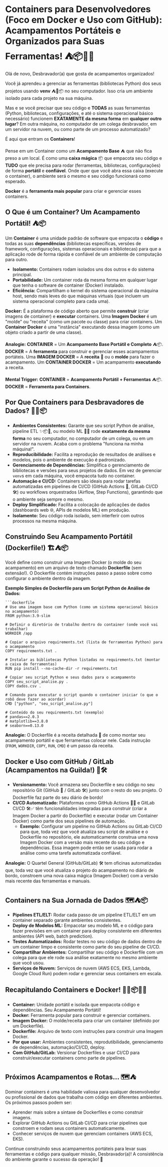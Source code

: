 # Containers para Desenvolvedores (Foco em Docker e Uso com GitHub): Acampamentos Portáteis e Organizados para Suas Ferramentas! ⛺📦🐍🚢

Olá de novo, Desbravador(a) que gosta de acampamentos organizados!

Você já aprendeu a gerenciar as ferramentas (bibliotecas Python) dos seus projetos usando **venv** ⛺🐍📦 no seu computador. Isso cria um ambiente isolado para cada projeto na sua máquina.

Mas e se você precisar que seu código e **TODAS** as suas ferramentas (Python, bibliotecas, configurações, e até o sistema operacional básico necessário) funcionem **EXATAMENTE da mesma forma** em **qualquer outro lugar**? Em outra máquina, no computador de um colega desbravador, em um servidor na nuvem, ou como parte de um processo automatizado?

É aqui que entram os **Containers**!

Pense em um Container como um **Acampamento Base** ⛺ que não fica preso a um local. É como uma **caixa mágica** 📦 que empacota seu código e **TUDO** que ele precisa para rodar (ferramentas, bibliotecas, configurações) de forma **portátil** e **confiável**. Onde quer que você abra essa caixa (execute o container), o ambiente será o mesmo e seu código funcionará como esperado.

**Docker** é a **ferramenta mais popular** para criar e gerenciar esses containers.

## O Que é um Container? Um Acampamento Portátil! ⛺📦

Um **Container** é uma unidade padrão de software que empacota o **código** e todas as suas **dependências** (bibliotecas específicas, versões de framework, configurações, sistemas operacionais e bibliotecas) para que a aplicação rode de forma rápida e confiável de um ambiente de computação para outro.

* **Isolamento:** Containers rodam isolados uns dos outros e do sistema principal.
* **Portabilidade:** Um container roda da mesma forma em qualquer lugar que tenha o software de container (Docker) instalado.
* **Eficiência:** Compartilham o kernel do sistema operacional da máquina host, sendo mais leves do que máquinas virtuais (que incluem um sistema operacional completo para cada uma).

**Docker:** É a plataforma de código aberto que permite **construir** (criar imagens de container) e **executar** containers. Uma **Imagem Docker** é um "molde" ou "receita" (como um pacote ou classe) para criar containers. Um **Container Docker** é uma "instância" executando dessa imagem (como um objeto criado a partir de uma classe).

**Analogie:** **CONTAINER** = Um **Acampamento Base Portátil e Completo** ⛺📦. **DOCKER** = A **ferramenta** para construir e gerenciar esses acampamentos portáteis. Uma **IMAGEM DOCKER** = A **receita** 📜 ou o **molde** para fazer o acampamento. Um **CONTAINER DOCKER** = Um acampamento **executando** a receita.

**Mental Trigger:** **CONTAINER** = **Acampamento Portátil + Ferramentas** ⛺📦. **DOCKER** = **Ferramenta para Containers**.

## Por Que Containers para Desbravadores de Dados? 🤔⛺📦

* **Ambientes Consistentes:** Garante que seu script Python de análise, pipeline ETL ✨📦🚚, ou modelo ML 🤖🔮 rode **exatamente da mesma forma** no seu computador, no computador de um colega, ou em um servidor na nuvem. Acaba com o problema "funciona na minha máquina!".
* **Reproducibilidade:** Facilita a reprodução de resultados de análises e modelos, pois o ambiente de execução é padronizado.
* **Gerenciamento de Dependências:** Simplifica o gerenciamento de bibliotecas e versões para seus projetos de dados. Em vez de gerenciar `venv`s em cada máquina, você empacota tudo no container.
* **Automação e CI/CD:** Containers são ideais para rodar tarefas automatizadas em pipelines de CI/CD (GitHub Actions 📜, GitLab CI/CD 🛠️) ou workflows orquestrados (Airflow, Step Functions), garantindo que o ambiente seja sempre o mesmo.
* **Deploy Simplificado:** Facilita a colocação de aplicações de dados (dashboards web 🌐, APIs de modelos ML) em produção.
* **Isolamento:** Seu código roda isolado, sem interferir com outros processos na mesma máquina.

## Construindo Seu Acampamento Portátil (Dockerfile!) 🏗️⛺📦

Você define como construir uma Imagem Docker (o molde do seu acampamento) em um arquivo de texto chamado **Dockerfile** (sem extensão!). O Dockerfile contém instruções passo a passo sobre como configurar o ambiente dentro da imagem.

**Exemplo Simples de Dockerfile para um Script Python de Análise de Dados:**

    ```dockerfile
    # Use uma imagem base com Python (como um sistema operacional básico no acampamento)
    FROM python:3.9-slim
    
    # Definir o diretório de trabalho dentro do container (onde você vai trabalhar)
    WORKDIR /app
    
    # Copiar o arquivo requirements.txt (lista de ferramentas Python) para o acampamento
    COPY requirements.txt .
    
    # Instalar as bibliotecas Python listadas no requirements.txt (montar a caixa de ferramentas)
    RUN pip install --no-cache-dir -r requirements.txt
    
    # Copiar seu script Python e seus dados para o acampamento
    COPY seu_script_analise.py .
    COPY dados.csv .
    
    # Comando para executar o script quando o container iniciar (o que o robô deve fazer ao acordar)
    CMD ["python", "seu_script_analise.py"]
    
    # Conteúdo do seu requirements.txt (exemplo)
    # pandas==2.0.3
    # matplotlib==3.8.0
    # seaborn==0.13.0


**Analogie:** O Dockerfile é a receita detalhada 📜 de como montar seu acampamento portátil e que ferramentas colocar nele. Cada instrução (`FROM`, `WORKDIR`, `COPY`, `RUN`, `CMD`) é um passo da receita.

## Docker e Uso com GitHub / GitLab (Acampamentos na Guilda!) 📜🛠️

* **Versionamento:** Você armazena seu Dockerfile e seu código no seu repositório Git (GitHub 📜 / GitLab 🛠️) junto com o resto do seu projeto. O Dockerfile faz parte do seu diário de bordo!
* **CI/CD Automatizado:** Plataformas como GitHub Actions 📜✅ e GitLab CI/CD 🛠️✅ têm funcionalidades integradas para construir (criar a Imagem Docker a partir do Dockerfile) e executar (rodar um Container Docker) como parte dos seus pipelines de automação.
    * **Exemplo:** Configurar um pipeline no GitHub Actions ou GitLab CI/CD para que, toda vez que você atualiza seu script de análise e o Dockerfile no repositório, ele automaticamente construa uma nova Imagem Docker com a versão mais recente do seu código e dependências. Essa imagem pode então ser usada para rodar a análise como uma tarefa automatizada confiável.

**Analogie:** O Quartel General (GitHub/GitLab) 🛠️ tem oficinas automatizadas que, toda vez que você atualiza o projeto do acampamento no diário de bordo, constroem uma nova caixa mágica (Imagem Docker) com a versão mais recente das ferramentas e manuais.

## Containers na Sua Jornada de Dados 🗺️⛺📦

* **Pipelines ETL/ELT:** Rodar cada passo de um pipeline ETL/ELT em um container separado garante ambientes consistentes.
* **Deploy de Modelos ML:** Empacotar seu modelo ML e o código para fazer previsões em um container para deploy consistente em diferentes ambientes (API web, batch prediction).
* **Testes Automatizados:** Rodar testes no seu código de dados dentro de um container limpo e consistente como parte do seu pipeline de CI/CD.
* **Compartilhar Ambientes:** Compartilhar seu código e Dockerfile com um colega para que ele rode sua análise exatamente no mesmo ambiente que você usou.
* **Serviços de Nuvem:** Serviços de nuvem (AWS ECS, EKS, Lambda, Google Cloud Run) podem rodar e gerenciar seus containers em escala.

## Recapitulando Containers e Docker! 🧠⛺📦🐍🚢

* **Container:** Unidade portátil e isolada que empacota código e dependências. Seu Acampamento Portátil!
* **Docker:** Ferramenta popular para construir e gerenciar containers.
* **Imagem Docker:** O molde/receita para criar um container (definido por um Dockerfile).
* **Dockerfile:** Arquivo de texto com instruções para construir uma Imagem Docker.
* **Por que usar:** Ambientes consistentes, reprodutibilidade, gerenciamento de dependências, automação/CI/CD, deploy.
* **Com GitHub/GitLab:** Versionar Dockerfiles e usar CI/CD para construir/executar containers como parte de pipelines.

## Próximos Acampamentos e Rotas... 🗺️⛺

Dominar containers é uma habilidade valiosa para qualquer desenvolvedor ou profissional de dados que trabalha com código em diferentes ambientes. Os próximos passos podem ser:

* Aprender mais sobre a sintaxe de Dockerfiles e como construir imagens.
* Explorar GitHub Actions ou GitLab CI/CD para criar pipelines que constroem e rodam seus containers automaticamente.
* Conhecer serviços de nuvem que gerenciam containers (AWS ECS, EKS).

Continue construindo seus acampamentos portáteis para levar suas ferramentas e código para qualquer missão, Desbravador(a)! A consistência do ambiente garante o sucesso da operação! 💪
